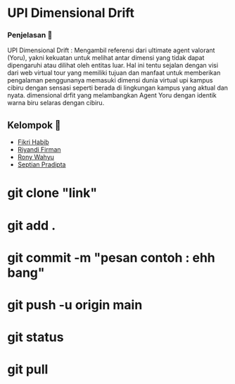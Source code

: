 # UPI Dimensional Drift

### Penjelasan :speech_balloon:

UPI Dimensional Drift : Mengambil referensi dari ultimate agent valorant (Yoru), yakni kekuatan untuk melihat antar dimensi yang tidak dapat dipengaruhi atau dilihat oleh entitas luar. Hal ini tentu sejalan dengan visi dari web virtual tour yang memiliki tujuan dan manfaat untuk memberikan pengalaman penggunanya memasuki dimensi dunia virtual upi kampus cibiru dengan sensasi seperti berada di lingkungan kampus yang aktual dan nyata. dimensional drfit yang melambangkan Agent Yoru dengan identik warna biru selaras dengan cibiru.

## Kelompok :mag_right:

-   [Fikri Habib](https://github.com/FikriEbods)
-   [Riyandi Firman](https://github.com/riyandifirman)
-   [Rony Wahyu](https://github.com/ronywahyuu)
-   [Septian Pradipta](https://github.com/TitamSeptian)

# git clone "link"
# git add .
# git commit -m "pesan contoh : ehh bang"
# git push -u origin main

# git status
# git pull